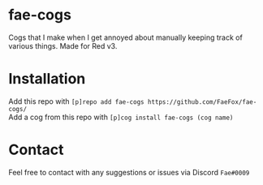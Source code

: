 # fae-cogs
Cogs that I make when I get annoyed about manually keeping track of various things. Made for Red v3.

# Installation
Add this repo with `[p]repo add fae-cogs https://github.com/FaeFox/fae-cogs/`<br>
Add a cog from this repo with `[p]cog install fae-cogs (cog name)`

# Contact
Feel free to contact with any suggestions or issues via Discord `Fae#0009`
